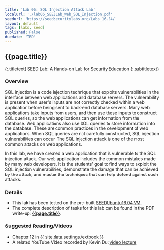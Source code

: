 ```yaml
---
title: 'Lab 06: SQL Injection Attack Lab'
localurl: './lab06_SEEDLab_Web_SQL_Injection.pdf'
seedurl: 'https://seedsecuritylabs.org/Labs_16.04/'
layout: default
tags: [labs, seed]
published: False
duedate: 'TBD'
---
```


## {{page.title}}
{:.titletext}
SEED Lab: A Hands-on Lab for Security Education
{:.subtitletext}

### Overview

SQL injection is a code injection technique that exploits vulnerabilities in the interface between web applications and database servers.
The vulnerability is present when user's inputs are not correctly checked within a web application before being sent to back-end database servers.
Many web applications take inputs from users, and then use these inputs to construct SQL queries, so the web applications can get information from the database.
Web applications also use SQL queries to store information into the database.
These are common practices in the development of web applications.
When SQL queries are not carefully constructed, SQL injection vulnerabilities can occur.
The SQL injection attack is one of the most common attacks on web applications.

In this lab, we have created a web application that is vulnerable to the SQL injection attack.
Our web application includes the common mistakes made by many web developers.
It is the students' goal to find ways to exploit the SQL injection vulnerabilities,
 demonstrate the damage that can be achieved by the attack, and
 master the techniques that can help defend against such attacks.

### Details

- This lab has been tested on the pre-built [SEEDUbuntu16.04 VM](https://seedsecuritylabs.org/lab_env.html).
- The complete description of tasks for this lab can be found in the PDF write-up: **[{{page.title}}]({{page.localurl}})**.

### Suggested Reading/Videos

- Chapter 12 in {{ site.data.settings.textbook }}
- A related YouTube Video recorded by Kevin Du: [video lecture](https://youtu.be/_P8HCLkDInA).
